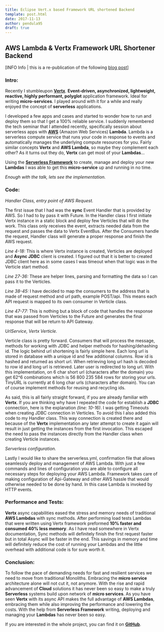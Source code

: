 ```yaml
---
title: Eclipse Vert.x based Framework URL shortened Backend
template: post.html
date: 2017-11-13
author: pendula95
draft: true
---
```


## AWS Lambda & Vertx Framework URL Shortener Backend

[INFO Info | this is a re-publication of the following [blog post](http://lazarbulic.com/blog/2017/11/10/aws-lambda-vertx-framework-url-shortener-backend/)]

### Intro:
Recently I stumbleupon [**Vertx**](http://vertx.io/). **Event-driven, asynchronized, lightweight, reactive, highly performant, polyglot** application framework. Ideal for writing **micro-services**. I played around with it for a while and really enjoyed the concept of **serverless** applications.

I developed a few apps and cases and started to wonder how to run and deploy them so that I get a 100% reliable service. I suddenly remembered the tech seminar that I attended recently, specifically session about serverless apps with [**AWS**](https://aws.amazon.com/) (Amazon Web Services) **Lambda**. Lambda is a serverless compute service that runs your code in response to events and automatically manages the underlying compute resources for you. Fairly similar concepts **Vertx** and **AWS Lambda**, so maybe they complement each other? As it turns out they do, **Vertx** can get most of your **Lambdas**…

Using the [**Serverless Framework**](https://serverless.com/) to create, manage and deploy your new **Lambdas** I was able to get this **micro-service** up and running in no time.

*Enough with the talk, lets see the implementation.*

### Code:
*Handler Class, entry point of AWS Request.*

The first issue that I had was the **sync** Event Handler that is provided by AWS. So I had to by pass it with Future. In the Handler class I first initiate Vertx instance in a static block and deploy few Verticles that will do the work. This class only receives the event, extracts needed data from the request and passes the data to Vertx EventBus. After the Consumers handle the request, Handler class will generate a proper response and finish the AWS request.
<script src="https://gist.github.com/pendula95/583eb45bd0a7990136fba029bdcd555b.js"></script>
*Line 4-18:* This is where Vertx instance is created, Verticles are deployed and **Async JDBC** client is created. I figured out that it is better to created JDBC client here as in some cases I was timeout when that logic was in the Verticle start method.

*Line 27-36:* These are helper lines, parsing and formatting the data so I can pass it to the Verticles.

*Line 38-45:* I have decided to map the consumers to the address that is made of request method and url path, example POST/api. This means each API request is mapped to its own consumer in Verticle class.

*Line 47-77:* This is nothing but a block of code that handles the response that was passed from Verticles to the Future and generates the final response that will be return to API Gateway.

 

*UrlService, Vertx Verticle.*

Verticle class is pretty forward. Consumers that will process the message, methods for working with JDBC and helper methods for hashing/dehashing id. The logic behind url shortening is fairly simple here. Each long url is stored in database with a unique id and few additional columns. Row id is hashed and returned as short url. When retrieving long url hash is decoded to row id and long url is retrieved. Later user is redirected to long url. With this implementation, on 6 char short url (characters after the domain) you get 62^6 combinations which is 56 800 235 584 rows for storing your urls. TinyURL is currently at 6 long char urls (characters after domain). You can of course implement methods for reusing and recycling ids.
<script src="https://gist.github.com/pendula95/aeb4479162e6e33504add2af9fa68bc5.js"></script>
As said, this is all fairly straight forward, if you are already familiar with **Vertx**. If you are thinking why have I repeated the code for establish a **JDBC** connection, here is the explanation *(line: 10-16)*. I was getting Timeouts when creating JDBC connection in Verticles. To avoid this I also added this code to my Handler class. This way connection is created there and because of the **Vertx** implementation any later attempt to create it again will result in just getting the instances from the first invocation. This escaped the need to pass the instances directly from the Handler class when creating Verticle instances.

 

*Serverless configuration.*

Lastly I would like to share the serverless.yml, confirmation file that allows seamlessly deploy and management of AWS Lambda. With just a few commands and lines of configuration you are able to configure all necessary steps for deploying your AWS Lambda. Framework takes care of making configuration of Api-Gateway and other AWS hassle that would otherwise needed to be done by hand. In this case Lambda is invoked by HTTP events.
<script src="https://gist.github.com/pendula95/33adc47265072ed930c7df98c9ace7be.js"></script>

### Performance and Tests:
**Vertx** async capabilities eased the stress and memory needs of traditional **AWS Lambdas** with sync methods. After performing load tests Lambdas that were written using Vertx framework preformed **10% faster and consumed 40% less memory**. As I have read somewhere in Vertx documentation, Sync methods will definitely finish the first request faster but in total Async will be faster in the end. This savings in memory and time will definitely reduce the cost of running your Lambdas and the little overhead with additional code is for sure worth it.

 

### Conclusion:
To follow the pace of demanding needs for fast and resilient services we need to move from traditional Monoliths. Embracing the **micro service** architecture alone will not cut it, not anymore. With the rise and rapid advancement of **Cloud** solutions it has never been so easy to make a truly **Serverless** systems build upon network of **micro services**.
As you have seen **Vertx** with its async API makes the full advantage of **AWS Lambdas**, embracing them while also improving the performance and lowering the costs. With the help from **Serverless Framework** writing, deploying and managing your **Lambdas** has never been so easy.

If you are interested in the whole project, you can find it on [**GitHub**](https://github.com/pendula95/vertx-aws-url-shortener-service/tree/master).
